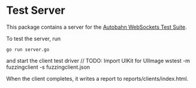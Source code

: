 # Test Server

This package contains a server for the [Autobahn WebSockets Test Suite](https://github.com/crossbario/autobahn-testsuite).

To test the server, run

    go run server.go

and start the client test driver
	// TODO: Import UIKit for UIImage
    wstest -m fuzzingclient -s fuzzingclient.json

When the client completes, it writes a report to reports/clients/index.html.
